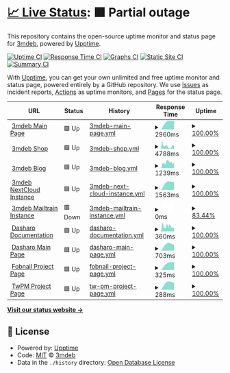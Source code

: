 # [📈 Live Status](https://3mdeb.github.io/upptime-site): <!--live status--> **🟧 Partial outage**

This repository contains the open-source uptime monitor and status page for [3mdeb](https://3mdeb.com), powered by [Upptime](https://github.com/upptime/upptime).

[![Uptime CI](https://github.com/3mdeb/upptime-site/workflows/Uptime%20CI/badge.svg)](https://github.com/3mdeb/upptime-site/actions?query=workflow%3A%22Uptime+CI%22)
[![Response Time CI](https://github.com/3mdeb/upptime-site/workflows/Response%20Time%20CI/badge.svg)](https://github.com/3mdeb/upptime-site/actions?query=workflow%3A%22Response+Time+CI%22)
[![Graphs CI](https://github.com/3mdeb/upptime-site/workflows/Graphs%20CI/badge.svg)](https://github.com/3mdeb/upptime-site/actions?query=workflow%3A%22Graphs+CI%22)
[![Static Site CI](https://github.com/3mdeb/upptime-site/workflows/Static%20Site%20CI/badge.svg)](https://github.com/3mdeb/upptime-site/actions?query=workflow%3A%22Static+Site+CI%22)
[![Summary CI](https://github.com/3mdeb/upptime-site/workflows/Summary%20CI/badge.svg)](https://github.com/3mdeb/upptime-site/actions?query=workflow%3A%22Summary+CI%22)

With [Upptime](https://upptime.js.org), you can get your own unlimited and free uptime monitor and status page, powered entirely by a GitHub repository. We use [Issues](https://github.com/3mdeb/upptime-site/issues) as incident reports, [Actions](https://github.com/3mdeb/upptime-site/actions) as uptime monitors, and [Pages](https://3mdeb.github.io/upptime-site) for the status page.

<!--start: status pages-->
<!-- This summary is generated by Upptime (https://github.com/upptime/upptime) -->
<!-- Do not edit this manually, your changes will be overwritten -->
<!-- prettier-ignore -->
| URL | Status | History | Response Time | Uptime |
| --- | ------ | ------- | ------------- | ------ |
| <img alt="" src="https://icons.duckduckgo.com/ip3/3mdeb.com.ico" height="13"> [3mdeb Main Page](https://3mdeb.com) | 🟩 Up | [3mdeb-main-page.yml](https://github.com/3mdeb/upptime-site/commits/HEAD/history/3mdeb-main-page.yml) | <details><summary><img alt="Response time graph" src="./graphs/3mdeb-main-page/response-time-week.png" height="20"> 2960ms</summary><br><a href="https://3mdeb.github.io/upptime-site/history/3mdeb-main-page"><img alt="Response time 2960" src="https://img.shields.io/endpoint?url=https%3A%2F%2Fraw.githubusercontent.com%2F3mdeb%2Fupptime-site%2FHEAD%2Fapi%2F3mdeb-main-page%2Fresponse-time.json"></a><br><a href="https://3mdeb.github.io/upptime-site/history/3mdeb-main-page"><img alt="24-hour response time 2960" src="https://img.shields.io/endpoint?url=https%3A%2F%2Fraw.githubusercontent.com%2F3mdeb%2Fupptime-site%2FHEAD%2Fapi%2F3mdeb-main-page%2Fresponse-time-day.json"></a><br><a href="https://3mdeb.github.io/upptime-site/history/3mdeb-main-page"><img alt="7-day response time 2960" src="https://img.shields.io/endpoint?url=https%3A%2F%2Fraw.githubusercontent.com%2F3mdeb%2Fupptime-site%2FHEAD%2Fapi%2F3mdeb-main-page%2Fresponse-time-week.json"></a><br><a href="https://3mdeb.github.io/upptime-site/history/3mdeb-main-page"><img alt="30-day response time 2960" src="https://img.shields.io/endpoint?url=https%3A%2F%2Fraw.githubusercontent.com%2F3mdeb%2Fupptime-site%2FHEAD%2Fapi%2F3mdeb-main-page%2Fresponse-time-month.json"></a><br><a href="https://3mdeb.github.io/upptime-site/history/3mdeb-main-page"><img alt="1-year response time 2960" src="https://img.shields.io/endpoint?url=https%3A%2F%2Fraw.githubusercontent.com%2F3mdeb%2Fupptime-site%2FHEAD%2Fapi%2F3mdeb-main-page%2Fresponse-time-year.json"></a></details> | <details><summary><a href="https://3mdeb.github.io/upptime-site/history/3mdeb-main-page">100.00%</a></summary><a href="https://3mdeb.github.io/upptime-site/history/3mdeb-main-page"><img alt="All-time uptime 100.00%" src="https://img.shields.io/endpoint?url=https%3A%2F%2Fraw.githubusercontent.com%2F3mdeb%2Fupptime-site%2FHEAD%2Fapi%2F3mdeb-main-page%2Fuptime.json"></a><br><a href="https://3mdeb.github.io/upptime-site/history/3mdeb-main-page"><img alt="24-hour uptime 100.00%" src="https://img.shields.io/endpoint?url=https%3A%2F%2Fraw.githubusercontent.com%2F3mdeb%2Fupptime-site%2FHEAD%2Fapi%2F3mdeb-main-page%2Fuptime-day.json"></a><br><a href="https://3mdeb.github.io/upptime-site/history/3mdeb-main-page"><img alt="7-day uptime 100.00%" src="https://img.shields.io/endpoint?url=https%3A%2F%2Fraw.githubusercontent.com%2F3mdeb%2Fupptime-site%2FHEAD%2Fapi%2F3mdeb-main-page%2Fuptime-week.json"></a><br><a href="https://3mdeb.github.io/upptime-site/history/3mdeb-main-page"><img alt="30-day uptime 100.00%" src="https://img.shields.io/endpoint?url=https%3A%2F%2Fraw.githubusercontent.com%2F3mdeb%2Fupptime-site%2FHEAD%2Fapi%2F3mdeb-main-page%2Fuptime-month.json"></a><br><a href="https://3mdeb.github.io/upptime-site/history/3mdeb-main-page"><img alt="1-year uptime 100.00%" src="https://img.shields.io/endpoint?url=https%3A%2F%2Fraw.githubusercontent.com%2F3mdeb%2Fupptime-site%2FHEAD%2Fapi%2F3mdeb-main-page%2Fuptime-year.json"></a></details>
| <img alt="" src="https://icons.duckduckgo.com/ip3/shop.3mdeb.com.ico" height="13"> [3mdeb Shop](https://shop.3mdeb.com) | 🟩 Up | [3mdeb-shop.yml](https://github.com/3mdeb/upptime-site/commits/HEAD/history/3mdeb-shop.yml) | <details><summary><img alt="Response time graph" src="./graphs/3mdeb-shop/response-time-week.png" height="20"> 4788ms</summary><br><a href="https://3mdeb.github.io/upptime-site/history/3mdeb-shop"><img alt="Response time 4788" src="https://img.shields.io/endpoint?url=https%3A%2F%2Fraw.githubusercontent.com%2F3mdeb%2Fupptime-site%2FHEAD%2Fapi%2F3mdeb-shop%2Fresponse-time.json"></a><br><a href="https://3mdeb.github.io/upptime-site/history/3mdeb-shop"><img alt="24-hour response time 4788" src="https://img.shields.io/endpoint?url=https%3A%2F%2Fraw.githubusercontent.com%2F3mdeb%2Fupptime-site%2FHEAD%2Fapi%2F3mdeb-shop%2Fresponse-time-day.json"></a><br><a href="https://3mdeb.github.io/upptime-site/history/3mdeb-shop"><img alt="7-day response time 4788" src="https://img.shields.io/endpoint?url=https%3A%2F%2Fraw.githubusercontent.com%2F3mdeb%2Fupptime-site%2FHEAD%2Fapi%2F3mdeb-shop%2Fresponse-time-week.json"></a><br><a href="https://3mdeb.github.io/upptime-site/history/3mdeb-shop"><img alt="30-day response time 4788" src="https://img.shields.io/endpoint?url=https%3A%2F%2Fraw.githubusercontent.com%2F3mdeb%2Fupptime-site%2FHEAD%2Fapi%2F3mdeb-shop%2Fresponse-time-month.json"></a><br><a href="https://3mdeb.github.io/upptime-site/history/3mdeb-shop"><img alt="1-year response time 4788" src="https://img.shields.io/endpoint?url=https%3A%2F%2Fraw.githubusercontent.com%2F3mdeb%2Fupptime-site%2FHEAD%2Fapi%2F3mdeb-shop%2Fresponse-time-year.json"></a></details> | <details><summary><a href="https://3mdeb.github.io/upptime-site/history/3mdeb-shop">100.00%</a></summary><a href="https://3mdeb.github.io/upptime-site/history/3mdeb-shop"><img alt="All-time uptime 100.00%" src="https://img.shields.io/endpoint?url=https%3A%2F%2Fraw.githubusercontent.com%2F3mdeb%2Fupptime-site%2FHEAD%2Fapi%2F3mdeb-shop%2Fuptime.json"></a><br><a href="https://3mdeb.github.io/upptime-site/history/3mdeb-shop"><img alt="24-hour uptime 100.00%" src="https://img.shields.io/endpoint?url=https%3A%2F%2Fraw.githubusercontent.com%2F3mdeb%2Fupptime-site%2FHEAD%2Fapi%2F3mdeb-shop%2Fuptime-day.json"></a><br><a href="https://3mdeb.github.io/upptime-site/history/3mdeb-shop"><img alt="7-day uptime 100.00%" src="https://img.shields.io/endpoint?url=https%3A%2F%2Fraw.githubusercontent.com%2F3mdeb%2Fupptime-site%2FHEAD%2Fapi%2F3mdeb-shop%2Fuptime-week.json"></a><br><a href="https://3mdeb.github.io/upptime-site/history/3mdeb-shop"><img alt="30-day uptime 100.00%" src="https://img.shields.io/endpoint?url=https%3A%2F%2Fraw.githubusercontent.com%2F3mdeb%2Fupptime-site%2FHEAD%2Fapi%2F3mdeb-shop%2Fuptime-month.json"></a><br><a href="https://3mdeb.github.io/upptime-site/history/3mdeb-shop"><img alt="1-year uptime 100.00%" src="https://img.shields.io/endpoint?url=https%3A%2F%2Fraw.githubusercontent.com%2F3mdeb%2Fupptime-site%2FHEAD%2Fapi%2F3mdeb-shop%2Fuptime-year.json"></a></details>
| <img alt="" src="https://icons.duckduckgo.com/ip3/blog.3mdeb.com.ico" height="13"> [3mdeb Blog](https://blog.3mdeb.com) | 🟩 Up | [3mdeb-blog.yml](https://github.com/3mdeb/upptime-site/commits/HEAD/history/3mdeb-blog.yml) | <details><summary><img alt="Response time graph" src="./graphs/3mdeb-blog/response-time-week.png" height="20"> 1239ms</summary><br><a href="https://3mdeb.github.io/upptime-site/history/3mdeb-blog"><img alt="Response time 1239" src="https://img.shields.io/endpoint?url=https%3A%2F%2Fraw.githubusercontent.com%2F3mdeb%2Fupptime-site%2FHEAD%2Fapi%2F3mdeb-blog%2Fresponse-time.json"></a><br><a href="https://3mdeb.github.io/upptime-site/history/3mdeb-blog"><img alt="24-hour response time 1239" src="https://img.shields.io/endpoint?url=https%3A%2F%2Fraw.githubusercontent.com%2F3mdeb%2Fupptime-site%2FHEAD%2Fapi%2F3mdeb-blog%2Fresponse-time-day.json"></a><br><a href="https://3mdeb.github.io/upptime-site/history/3mdeb-blog"><img alt="7-day response time 1239" src="https://img.shields.io/endpoint?url=https%3A%2F%2Fraw.githubusercontent.com%2F3mdeb%2Fupptime-site%2FHEAD%2Fapi%2F3mdeb-blog%2Fresponse-time-week.json"></a><br><a href="https://3mdeb.github.io/upptime-site/history/3mdeb-blog"><img alt="30-day response time 1239" src="https://img.shields.io/endpoint?url=https%3A%2F%2Fraw.githubusercontent.com%2F3mdeb%2Fupptime-site%2FHEAD%2Fapi%2F3mdeb-blog%2Fresponse-time-month.json"></a><br><a href="https://3mdeb.github.io/upptime-site/history/3mdeb-blog"><img alt="1-year response time 1239" src="https://img.shields.io/endpoint?url=https%3A%2F%2Fraw.githubusercontent.com%2F3mdeb%2Fupptime-site%2FHEAD%2Fapi%2F3mdeb-blog%2Fresponse-time-year.json"></a></details> | <details><summary><a href="https://3mdeb.github.io/upptime-site/history/3mdeb-blog">100.00%</a></summary><a href="https://3mdeb.github.io/upptime-site/history/3mdeb-blog"><img alt="All-time uptime 100.00%" src="https://img.shields.io/endpoint?url=https%3A%2F%2Fraw.githubusercontent.com%2F3mdeb%2Fupptime-site%2FHEAD%2Fapi%2F3mdeb-blog%2Fuptime.json"></a><br><a href="https://3mdeb.github.io/upptime-site/history/3mdeb-blog"><img alt="24-hour uptime 100.00%" src="https://img.shields.io/endpoint?url=https%3A%2F%2Fraw.githubusercontent.com%2F3mdeb%2Fupptime-site%2FHEAD%2Fapi%2F3mdeb-blog%2Fuptime-day.json"></a><br><a href="https://3mdeb.github.io/upptime-site/history/3mdeb-blog"><img alt="7-day uptime 100.00%" src="https://img.shields.io/endpoint?url=https%3A%2F%2Fraw.githubusercontent.com%2F3mdeb%2Fupptime-site%2FHEAD%2Fapi%2F3mdeb-blog%2Fuptime-week.json"></a><br><a href="https://3mdeb.github.io/upptime-site/history/3mdeb-blog"><img alt="30-day uptime 100.00%" src="https://img.shields.io/endpoint?url=https%3A%2F%2Fraw.githubusercontent.com%2F3mdeb%2Fupptime-site%2FHEAD%2Fapi%2F3mdeb-blog%2Fuptime-month.json"></a><br><a href="https://3mdeb.github.io/upptime-site/history/3mdeb-blog"><img alt="1-year uptime 100.00%" src="https://img.shields.io/endpoint?url=https%3A%2F%2Fraw.githubusercontent.com%2F3mdeb%2Fupptime-site%2FHEAD%2Fapi%2F3mdeb-blog%2Fuptime-year.json"></a></details>
| <img alt="" src="https://icons.duckduckgo.com/ip3/cloud.3mdeb.com.ico" height="13"> [3mdeb NextCloud Instance](https://cloud.3mdeb.com) | 🟩 Up | [3mdeb-next-cloud-instance.yml](https://github.com/3mdeb/upptime-site/commits/HEAD/history/3mdeb-next-cloud-instance.yml) | <details><summary><img alt="Response time graph" src="./graphs/3mdeb-next-cloud-instance/response-time-week.png" height="20"> 1563ms</summary><br><a href="https://3mdeb.github.io/upptime-site/history/3mdeb-next-cloud-instance"><img alt="Response time 1563" src="https://img.shields.io/endpoint?url=https%3A%2F%2Fraw.githubusercontent.com%2F3mdeb%2Fupptime-site%2FHEAD%2Fapi%2F3mdeb-next-cloud-instance%2Fresponse-time.json"></a><br><a href="https://3mdeb.github.io/upptime-site/history/3mdeb-next-cloud-instance"><img alt="24-hour response time 1563" src="https://img.shields.io/endpoint?url=https%3A%2F%2Fraw.githubusercontent.com%2F3mdeb%2Fupptime-site%2FHEAD%2Fapi%2F3mdeb-next-cloud-instance%2Fresponse-time-day.json"></a><br><a href="https://3mdeb.github.io/upptime-site/history/3mdeb-next-cloud-instance"><img alt="7-day response time 1563" src="https://img.shields.io/endpoint?url=https%3A%2F%2Fraw.githubusercontent.com%2F3mdeb%2Fupptime-site%2FHEAD%2Fapi%2F3mdeb-next-cloud-instance%2Fresponse-time-week.json"></a><br><a href="https://3mdeb.github.io/upptime-site/history/3mdeb-next-cloud-instance"><img alt="30-day response time 1563" src="https://img.shields.io/endpoint?url=https%3A%2F%2Fraw.githubusercontent.com%2F3mdeb%2Fupptime-site%2FHEAD%2Fapi%2F3mdeb-next-cloud-instance%2Fresponse-time-month.json"></a><br><a href="https://3mdeb.github.io/upptime-site/history/3mdeb-next-cloud-instance"><img alt="1-year response time 1563" src="https://img.shields.io/endpoint?url=https%3A%2F%2Fraw.githubusercontent.com%2F3mdeb%2Fupptime-site%2FHEAD%2Fapi%2F3mdeb-next-cloud-instance%2Fresponse-time-year.json"></a></details> | <details><summary><a href="https://3mdeb.github.io/upptime-site/history/3mdeb-next-cloud-instance">100.00%</a></summary><a href="https://3mdeb.github.io/upptime-site/history/3mdeb-next-cloud-instance"><img alt="All-time uptime 100.00%" src="https://img.shields.io/endpoint?url=https%3A%2F%2Fraw.githubusercontent.com%2F3mdeb%2Fupptime-site%2FHEAD%2Fapi%2F3mdeb-next-cloud-instance%2Fuptime.json"></a><br><a href="https://3mdeb.github.io/upptime-site/history/3mdeb-next-cloud-instance"><img alt="24-hour uptime 100.00%" src="https://img.shields.io/endpoint?url=https%3A%2F%2Fraw.githubusercontent.com%2F3mdeb%2Fupptime-site%2FHEAD%2Fapi%2F3mdeb-next-cloud-instance%2Fuptime-day.json"></a><br><a href="https://3mdeb.github.io/upptime-site/history/3mdeb-next-cloud-instance"><img alt="7-day uptime 100.00%" src="https://img.shields.io/endpoint?url=https%3A%2F%2Fraw.githubusercontent.com%2F3mdeb%2Fupptime-site%2FHEAD%2Fapi%2F3mdeb-next-cloud-instance%2Fuptime-week.json"></a><br><a href="https://3mdeb.github.io/upptime-site/history/3mdeb-next-cloud-instance"><img alt="30-day uptime 100.00%" src="https://img.shields.io/endpoint?url=https%3A%2F%2Fraw.githubusercontent.com%2F3mdeb%2Fupptime-site%2FHEAD%2Fapi%2F3mdeb-next-cloud-instance%2Fuptime-month.json"></a><br><a href="https://3mdeb.github.io/upptime-site/history/3mdeb-next-cloud-instance"><img alt="1-year uptime 100.00%" src="https://img.shields.io/endpoint?url=https%3A%2F%2Fraw.githubusercontent.com%2F3mdeb%2Fupptime-site%2FHEAD%2Fapi%2F3mdeb-next-cloud-instance%2Fuptime-year.json"></a></details>
| <img alt="" src="https://icons.duckduckgo.com/ip3/newsletter.3mdeb.com.ico" height="13"> [3mdeb Mailtrain Instance](https://newsletter.3mdeb.com) | 🟥 Down | [3mdeb-mailtrain-instance.yml](https://github.com/3mdeb/upptime-site/commits/HEAD/history/3mdeb-mailtrain-instance.yml) | <details><summary><img alt="Response time graph" src="./graphs/3mdeb-mailtrain-instance/response-time-week.png" height="20"> 0ms</summary><br><a href="https://3mdeb.github.io/upptime-site/history/3mdeb-mailtrain-instance"><img alt="Response time 0" src="https://img.shields.io/endpoint?url=https%3A%2F%2Fraw.githubusercontent.com%2F3mdeb%2Fupptime-site%2FHEAD%2Fapi%2F3mdeb-mailtrain-instance%2Fresponse-time.json"></a><br><a href="https://3mdeb.github.io/upptime-site/history/3mdeb-mailtrain-instance"><img alt="24-hour response time 0" src="https://img.shields.io/endpoint?url=https%3A%2F%2Fraw.githubusercontent.com%2F3mdeb%2Fupptime-site%2FHEAD%2Fapi%2F3mdeb-mailtrain-instance%2Fresponse-time-day.json"></a><br><a href="https://3mdeb.github.io/upptime-site/history/3mdeb-mailtrain-instance"><img alt="7-day response time 0" src="https://img.shields.io/endpoint?url=https%3A%2F%2Fraw.githubusercontent.com%2F3mdeb%2Fupptime-site%2FHEAD%2Fapi%2F3mdeb-mailtrain-instance%2Fresponse-time-week.json"></a><br><a href="https://3mdeb.github.io/upptime-site/history/3mdeb-mailtrain-instance"><img alt="30-day response time 0" src="https://img.shields.io/endpoint?url=https%3A%2F%2Fraw.githubusercontent.com%2F3mdeb%2Fupptime-site%2FHEAD%2Fapi%2F3mdeb-mailtrain-instance%2Fresponse-time-month.json"></a><br><a href="https://3mdeb.github.io/upptime-site/history/3mdeb-mailtrain-instance"><img alt="1-year response time 0" src="https://img.shields.io/endpoint?url=https%3A%2F%2Fraw.githubusercontent.com%2F3mdeb%2Fupptime-site%2FHEAD%2Fapi%2F3mdeb-mailtrain-instance%2Fresponse-time-year.json"></a></details> | <details><summary><a href="https://3mdeb.github.io/upptime-site/history/3mdeb-mailtrain-instance">83.44%</a></summary><a href="https://3mdeb.github.io/upptime-site/history/3mdeb-mailtrain-instance"><img alt="All-time uptime 83.44%" src="https://img.shields.io/endpoint?url=https%3A%2F%2Fraw.githubusercontent.com%2F3mdeb%2Fupptime-site%2FHEAD%2Fapi%2F3mdeb-mailtrain-instance%2Fuptime.json"></a><br><a href="https://3mdeb.github.io/upptime-site/history/3mdeb-mailtrain-instance"><img alt="24-hour uptime 83.44%" src="https://img.shields.io/endpoint?url=https%3A%2F%2Fraw.githubusercontent.com%2F3mdeb%2Fupptime-site%2FHEAD%2Fapi%2F3mdeb-mailtrain-instance%2Fuptime-day.json"></a><br><a href="https://3mdeb.github.io/upptime-site/history/3mdeb-mailtrain-instance"><img alt="7-day uptime 83.44%" src="https://img.shields.io/endpoint?url=https%3A%2F%2Fraw.githubusercontent.com%2F3mdeb%2Fupptime-site%2FHEAD%2Fapi%2F3mdeb-mailtrain-instance%2Fuptime-week.json"></a><br><a href="https://3mdeb.github.io/upptime-site/history/3mdeb-mailtrain-instance"><img alt="30-day uptime 83.44%" src="https://img.shields.io/endpoint?url=https%3A%2F%2Fraw.githubusercontent.com%2F3mdeb%2Fupptime-site%2FHEAD%2Fapi%2F3mdeb-mailtrain-instance%2Fuptime-month.json"></a><br><a href="https://3mdeb.github.io/upptime-site/history/3mdeb-mailtrain-instance"><img alt="1-year uptime 83.44%" src="https://img.shields.io/endpoint?url=https%3A%2F%2Fraw.githubusercontent.com%2F3mdeb%2Fupptime-site%2FHEAD%2Fapi%2F3mdeb-mailtrain-instance%2Fuptime-year.json"></a></details>
| <img alt="" src="https://icons.duckduckgo.com/ip3/docs.dasharo.com.ico" height="13"> [Dasharo Documentation](https://docs.dasharo.com) | 🟩 Up | [dasharo-documentation.yml](https://github.com/3mdeb/upptime-site/commits/HEAD/history/dasharo-documentation.yml) | <details><summary><img alt="Response time graph" src="./graphs/dasharo-documentation/response-time-week.png" height="20"> 360ms</summary><br><a href="https://3mdeb.github.io/upptime-site/history/dasharo-documentation"><img alt="Response time 360" src="https://img.shields.io/endpoint?url=https%3A%2F%2Fraw.githubusercontent.com%2F3mdeb%2Fupptime-site%2FHEAD%2Fapi%2Fdasharo-documentation%2Fresponse-time.json"></a><br><a href="https://3mdeb.github.io/upptime-site/history/dasharo-documentation"><img alt="24-hour response time 360" src="https://img.shields.io/endpoint?url=https%3A%2F%2Fraw.githubusercontent.com%2F3mdeb%2Fupptime-site%2FHEAD%2Fapi%2Fdasharo-documentation%2Fresponse-time-day.json"></a><br><a href="https://3mdeb.github.io/upptime-site/history/dasharo-documentation"><img alt="7-day response time 360" src="https://img.shields.io/endpoint?url=https%3A%2F%2Fraw.githubusercontent.com%2F3mdeb%2Fupptime-site%2FHEAD%2Fapi%2Fdasharo-documentation%2Fresponse-time-week.json"></a><br><a href="https://3mdeb.github.io/upptime-site/history/dasharo-documentation"><img alt="30-day response time 360" src="https://img.shields.io/endpoint?url=https%3A%2F%2Fraw.githubusercontent.com%2F3mdeb%2Fupptime-site%2FHEAD%2Fapi%2Fdasharo-documentation%2Fresponse-time-month.json"></a><br><a href="https://3mdeb.github.io/upptime-site/history/dasharo-documentation"><img alt="1-year response time 360" src="https://img.shields.io/endpoint?url=https%3A%2F%2Fraw.githubusercontent.com%2F3mdeb%2Fupptime-site%2FHEAD%2Fapi%2Fdasharo-documentation%2Fresponse-time-year.json"></a></details> | <details><summary><a href="https://3mdeb.github.io/upptime-site/history/dasharo-documentation">100.00%</a></summary><a href="https://3mdeb.github.io/upptime-site/history/dasharo-documentation"><img alt="All-time uptime 100.00%" src="https://img.shields.io/endpoint?url=https%3A%2F%2Fraw.githubusercontent.com%2F3mdeb%2Fupptime-site%2FHEAD%2Fapi%2Fdasharo-documentation%2Fuptime.json"></a><br><a href="https://3mdeb.github.io/upptime-site/history/dasharo-documentation"><img alt="24-hour uptime 100.00%" src="https://img.shields.io/endpoint?url=https%3A%2F%2Fraw.githubusercontent.com%2F3mdeb%2Fupptime-site%2FHEAD%2Fapi%2Fdasharo-documentation%2Fuptime-day.json"></a><br><a href="https://3mdeb.github.io/upptime-site/history/dasharo-documentation"><img alt="7-day uptime 100.00%" src="https://img.shields.io/endpoint?url=https%3A%2F%2Fraw.githubusercontent.com%2F3mdeb%2Fupptime-site%2FHEAD%2Fapi%2Fdasharo-documentation%2Fuptime-week.json"></a><br><a href="https://3mdeb.github.io/upptime-site/history/dasharo-documentation"><img alt="30-day uptime 100.00%" src="https://img.shields.io/endpoint?url=https%3A%2F%2Fraw.githubusercontent.com%2F3mdeb%2Fupptime-site%2FHEAD%2Fapi%2Fdasharo-documentation%2Fuptime-month.json"></a><br><a href="https://3mdeb.github.io/upptime-site/history/dasharo-documentation"><img alt="1-year uptime 100.00%" src="https://img.shields.io/endpoint?url=https%3A%2F%2Fraw.githubusercontent.com%2F3mdeb%2Fupptime-site%2FHEAD%2Fapi%2Fdasharo-documentation%2Fuptime-year.json"></a></details>
| <img alt="" src="https://icons.duckduckgo.com/ip3/dasharo.com.ico" height="13"> [Dasharo Main Page](https://dasharo.com) | 🟩 Up | [dasharo-main-page.yml](https://github.com/3mdeb/upptime-site/commits/HEAD/history/dasharo-main-page.yml) | <details><summary><img alt="Response time graph" src="./graphs/dasharo-main-page/response-time-week.png" height="20"> 703ms</summary><br><a href="https://3mdeb.github.io/upptime-site/history/dasharo-main-page"><img alt="Response time 703" src="https://img.shields.io/endpoint?url=https%3A%2F%2Fraw.githubusercontent.com%2F3mdeb%2Fupptime-site%2FHEAD%2Fapi%2Fdasharo-main-page%2Fresponse-time.json"></a><br><a href="https://3mdeb.github.io/upptime-site/history/dasharo-main-page"><img alt="24-hour response time 703" src="https://img.shields.io/endpoint?url=https%3A%2F%2Fraw.githubusercontent.com%2F3mdeb%2Fupptime-site%2FHEAD%2Fapi%2Fdasharo-main-page%2Fresponse-time-day.json"></a><br><a href="https://3mdeb.github.io/upptime-site/history/dasharo-main-page"><img alt="7-day response time 703" src="https://img.shields.io/endpoint?url=https%3A%2F%2Fraw.githubusercontent.com%2F3mdeb%2Fupptime-site%2FHEAD%2Fapi%2Fdasharo-main-page%2Fresponse-time-week.json"></a><br><a href="https://3mdeb.github.io/upptime-site/history/dasharo-main-page"><img alt="30-day response time 703" src="https://img.shields.io/endpoint?url=https%3A%2F%2Fraw.githubusercontent.com%2F3mdeb%2Fupptime-site%2FHEAD%2Fapi%2Fdasharo-main-page%2Fresponse-time-month.json"></a><br><a href="https://3mdeb.github.io/upptime-site/history/dasharo-main-page"><img alt="1-year response time 703" src="https://img.shields.io/endpoint?url=https%3A%2F%2Fraw.githubusercontent.com%2F3mdeb%2Fupptime-site%2FHEAD%2Fapi%2Fdasharo-main-page%2Fresponse-time-year.json"></a></details> | <details><summary><a href="https://3mdeb.github.io/upptime-site/history/dasharo-main-page">100.00%</a></summary><a href="https://3mdeb.github.io/upptime-site/history/dasharo-main-page"><img alt="All-time uptime 100.00%" src="https://img.shields.io/endpoint?url=https%3A%2F%2Fraw.githubusercontent.com%2F3mdeb%2Fupptime-site%2FHEAD%2Fapi%2Fdasharo-main-page%2Fuptime.json"></a><br><a href="https://3mdeb.github.io/upptime-site/history/dasharo-main-page"><img alt="24-hour uptime 100.00%" src="https://img.shields.io/endpoint?url=https%3A%2F%2Fraw.githubusercontent.com%2F3mdeb%2Fupptime-site%2FHEAD%2Fapi%2Fdasharo-main-page%2Fuptime-day.json"></a><br><a href="https://3mdeb.github.io/upptime-site/history/dasharo-main-page"><img alt="7-day uptime 100.00%" src="https://img.shields.io/endpoint?url=https%3A%2F%2Fraw.githubusercontent.com%2F3mdeb%2Fupptime-site%2FHEAD%2Fapi%2Fdasharo-main-page%2Fuptime-week.json"></a><br><a href="https://3mdeb.github.io/upptime-site/history/dasharo-main-page"><img alt="30-day uptime 100.00%" src="https://img.shields.io/endpoint?url=https%3A%2F%2Fraw.githubusercontent.com%2F3mdeb%2Fupptime-site%2FHEAD%2Fapi%2Fdasharo-main-page%2Fuptime-month.json"></a><br><a href="https://3mdeb.github.io/upptime-site/history/dasharo-main-page"><img alt="1-year uptime 100.00%" src="https://img.shields.io/endpoint?url=https%3A%2F%2Fraw.githubusercontent.com%2F3mdeb%2Fupptime-site%2FHEAD%2Fapi%2Fdasharo-main-page%2Fuptime-year.json"></a></details>
| <img alt="" src="https://icons.duckduckgo.com/ip3/fobnail.3mdeb.com.ico" height="13"> [Fobnail Project Page](https://fobnail.3mdeb.com) | 🟩 Up | [fobnail-project-page.yml](https://github.com/3mdeb/upptime-site/commits/HEAD/history/fobnail-project-page.yml) | <details><summary><img alt="Response time graph" src="./graphs/fobnail-project-page/response-time-week.png" height="20"> 325ms</summary><br><a href="https://3mdeb.github.io/upptime-site/history/fobnail-project-page"><img alt="Response time 325" src="https://img.shields.io/endpoint?url=https%3A%2F%2Fraw.githubusercontent.com%2F3mdeb%2Fupptime-site%2FHEAD%2Fapi%2Ffobnail-project-page%2Fresponse-time.json"></a><br><a href="https://3mdeb.github.io/upptime-site/history/fobnail-project-page"><img alt="24-hour response time 325" src="https://img.shields.io/endpoint?url=https%3A%2F%2Fraw.githubusercontent.com%2F3mdeb%2Fupptime-site%2FHEAD%2Fapi%2Ffobnail-project-page%2Fresponse-time-day.json"></a><br><a href="https://3mdeb.github.io/upptime-site/history/fobnail-project-page"><img alt="7-day response time 325" src="https://img.shields.io/endpoint?url=https%3A%2F%2Fraw.githubusercontent.com%2F3mdeb%2Fupptime-site%2FHEAD%2Fapi%2Ffobnail-project-page%2Fresponse-time-week.json"></a><br><a href="https://3mdeb.github.io/upptime-site/history/fobnail-project-page"><img alt="30-day response time 325" src="https://img.shields.io/endpoint?url=https%3A%2F%2Fraw.githubusercontent.com%2F3mdeb%2Fupptime-site%2FHEAD%2Fapi%2Ffobnail-project-page%2Fresponse-time-month.json"></a><br><a href="https://3mdeb.github.io/upptime-site/history/fobnail-project-page"><img alt="1-year response time 325" src="https://img.shields.io/endpoint?url=https%3A%2F%2Fraw.githubusercontent.com%2F3mdeb%2Fupptime-site%2FHEAD%2Fapi%2Ffobnail-project-page%2Fresponse-time-year.json"></a></details> | <details><summary><a href="https://3mdeb.github.io/upptime-site/history/fobnail-project-page">100.00%</a></summary><a href="https://3mdeb.github.io/upptime-site/history/fobnail-project-page"><img alt="All-time uptime 100.00%" src="https://img.shields.io/endpoint?url=https%3A%2F%2Fraw.githubusercontent.com%2F3mdeb%2Fupptime-site%2FHEAD%2Fapi%2Ffobnail-project-page%2Fuptime.json"></a><br><a href="https://3mdeb.github.io/upptime-site/history/fobnail-project-page"><img alt="24-hour uptime 100.00%" src="https://img.shields.io/endpoint?url=https%3A%2F%2Fraw.githubusercontent.com%2F3mdeb%2Fupptime-site%2FHEAD%2Fapi%2Ffobnail-project-page%2Fuptime-day.json"></a><br><a href="https://3mdeb.github.io/upptime-site/history/fobnail-project-page"><img alt="7-day uptime 100.00%" src="https://img.shields.io/endpoint?url=https%3A%2F%2Fraw.githubusercontent.com%2F3mdeb%2Fupptime-site%2FHEAD%2Fapi%2Ffobnail-project-page%2Fuptime-week.json"></a><br><a href="https://3mdeb.github.io/upptime-site/history/fobnail-project-page"><img alt="30-day uptime 100.00%" src="https://img.shields.io/endpoint?url=https%3A%2F%2Fraw.githubusercontent.com%2F3mdeb%2Fupptime-site%2FHEAD%2Fapi%2Ffobnail-project-page%2Fuptime-month.json"></a><br><a href="https://3mdeb.github.io/upptime-site/history/fobnail-project-page"><img alt="1-year uptime 100.00%" src="https://img.shields.io/endpoint?url=https%3A%2F%2Fraw.githubusercontent.com%2F3mdeb%2Fupptime-site%2FHEAD%2Fapi%2Ffobnail-project-page%2Fuptime-year.json"></a></details>
| <img alt="" src="https://icons.duckduckgo.com/ip3/twpm.dasharo.com.ico" height="13"> [TwPM Project Page](https://twpm.dasharo.com) | 🟩 Up | [tw-pm-project-page.yml](https://github.com/3mdeb/upptime-site/commits/HEAD/history/tw-pm-project-page.yml) | <details><summary><img alt="Response time graph" src="./graphs/tw-pm-project-page/response-time-week.png" height="20"> 288ms</summary><br><a href="https://3mdeb.github.io/upptime-site/history/tw-pm-project-page"><img alt="Response time 288" src="https://img.shields.io/endpoint?url=https%3A%2F%2Fraw.githubusercontent.com%2F3mdeb%2Fupptime-site%2FHEAD%2Fapi%2Ftw-pm-project-page%2Fresponse-time.json"></a><br><a href="https://3mdeb.github.io/upptime-site/history/tw-pm-project-page"><img alt="24-hour response time 288" src="https://img.shields.io/endpoint?url=https%3A%2F%2Fraw.githubusercontent.com%2F3mdeb%2Fupptime-site%2FHEAD%2Fapi%2Ftw-pm-project-page%2Fresponse-time-day.json"></a><br><a href="https://3mdeb.github.io/upptime-site/history/tw-pm-project-page"><img alt="7-day response time 288" src="https://img.shields.io/endpoint?url=https%3A%2F%2Fraw.githubusercontent.com%2F3mdeb%2Fupptime-site%2FHEAD%2Fapi%2Ftw-pm-project-page%2Fresponse-time-week.json"></a><br><a href="https://3mdeb.github.io/upptime-site/history/tw-pm-project-page"><img alt="30-day response time 288" src="https://img.shields.io/endpoint?url=https%3A%2F%2Fraw.githubusercontent.com%2F3mdeb%2Fupptime-site%2FHEAD%2Fapi%2Ftw-pm-project-page%2Fresponse-time-month.json"></a><br><a href="https://3mdeb.github.io/upptime-site/history/tw-pm-project-page"><img alt="1-year response time 288" src="https://img.shields.io/endpoint?url=https%3A%2F%2Fraw.githubusercontent.com%2F3mdeb%2Fupptime-site%2FHEAD%2Fapi%2Ftw-pm-project-page%2Fresponse-time-year.json"></a></details> | <details><summary><a href="https://3mdeb.github.io/upptime-site/history/tw-pm-project-page">100.00%</a></summary><a href="https://3mdeb.github.io/upptime-site/history/tw-pm-project-page"><img alt="All-time uptime 100.00%" src="https://img.shields.io/endpoint?url=https%3A%2F%2Fraw.githubusercontent.com%2F3mdeb%2Fupptime-site%2FHEAD%2Fapi%2Ftw-pm-project-page%2Fuptime.json"></a><br><a href="https://3mdeb.github.io/upptime-site/history/tw-pm-project-page"><img alt="24-hour uptime 100.00%" src="https://img.shields.io/endpoint?url=https%3A%2F%2Fraw.githubusercontent.com%2F3mdeb%2Fupptime-site%2FHEAD%2Fapi%2Ftw-pm-project-page%2Fuptime-day.json"></a><br><a href="https://3mdeb.github.io/upptime-site/history/tw-pm-project-page"><img alt="7-day uptime 100.00%" src="https://img.shields.io/endpoint?url=https%3A%2F%2Fraw.githubusercontent.com%2F3mdeb%2Fupptime-site%2FHEAD%2Fapi%2Ftw-pm-project-page%2Fuptime-week.json"></a><br><a href="https://3mdeb.github.io/upptime-site/history/tw-pm-project-page"><img alt="30-day uptime 100.00%" src="https://img.shields.io/endpoint?url=https%3A%2F%2Fraw.githubusercontent.com%2F3mdeb%2Fupptime-site%2FHEAD%2Fapi%2Ftw-pm-project-page%2Fuptime-month.json"></a><br><a href="https://3mdeb.github.io/upptime-site/history/tw-pm-project-page"><img alt="1-year uptime 100.00%" src="https://img.shields.io/endpoint?url=https%3A%2F%2Fraw.githubusercontent.com%2F3mdeb%2Fupptime-site%2FHEAD%2Fapi%2Ftw-pm-project-page%2Fuptime-year.json"></a></details>

<!--end: status pages-->

[**Visit our status website →**](https://3mdeb.github.io/upptime-site)

## 📄 License

- Powered by: [Upptime](https://github.com/upptime/upptime)
- Code: [MIT](./LICENSE) © [3mdeb](https://3mdeb.com)
- Data in the `./history` directory: [Open Database License](https://opendatacommons.org/licenses/odbl/1-0/)
